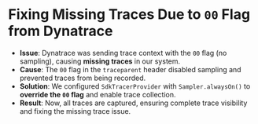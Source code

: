 # Fixing Missing Traces Due to `00` Flag from Dynatrace

- **Issue**: Dynatrace was sending trace context with the `00` flag (no sampling), causing **missing traces** in our system.
- **Cause**: The `00` flag in the `traceparent` header disabled sampling and prevented traces from being recorded.
- **Solution**: We configured `SdkTracerProvider` with `Sampler.alwaysOn()` to **override the `00` flag** and enable trace collection.
- **Result**: Now, all traces are captured, ensuring complete trace visibility and fixing the missing trace issue.
